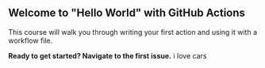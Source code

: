 ## Welcome to "Hello World" with GitHub Actions

This course will walk you through writing your first action and using it with a workflow file. 

**Ready to get started? Navigate to the first issue.**
i love cars
